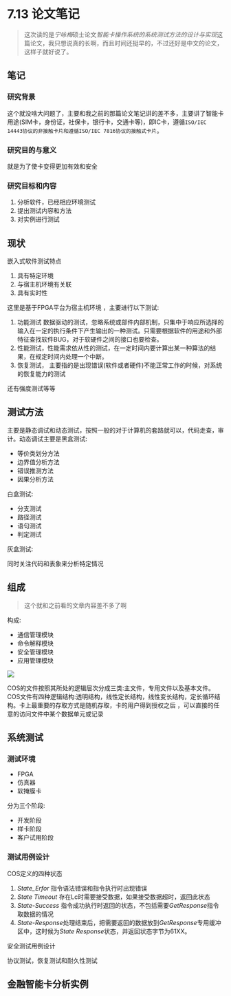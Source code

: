 # 7.13 论文笔记

> 这次读的是*宁咏梅*硕士论文*智能卡操作系统的系统测试方法的设计与实现*这篇论文，我只想说真的长啊，而且时间还挺早的，不过还好是中文的论文，这样子就好说了。

## 笔记

### 研究背景

这个就没啥大问题了，主要和我之前的那篇论文笔记讲的差不多，主要讲了智能卡用途(SIM卡，身份证，社保卡，银行卡，交通卡等)，即IC卡，遵循```ISO/IEC 14443协议的非接触卡片和遵循ISO/IEC 7816协议的接触式卡片```。

### 研究目的与意义

就是为了使卡变得更加有效和安全

### 研究目标和内容

1. 分析软件，已经相应环境测试
2. 提出测试内容和方法
3. 对实例进行测试

## 现状

嵌入式软件测试特点

1. 具有特定环境
2. 与宿主机环境有关联
3. 具有实时性

这里是基于FPGA平台为宿主机环境 ，主要进行以下测试:

1. 功能测试 数据驱动的测试，忽略系统或部件内部机制，只集中于响应所选择的输入在一定的执行条件下产生输出的一种测试。只需要根据软件的用途和外部特征查找软件BUG，对于软硬件之间的接口也要检查。
2. 性能测试，性能需求依从性的测试，在一定时间内要计算出某一种算法的结果，在规定时间内处理一个中断。
3. 恢复测试， 主要指的是出现错误(软件或者硬件)不能正常工作的时候，对系统的恢复能力的测试

还有强度测试等等

## 测试方法

主要是静态调试和动态测试，按照一般的对于计算机的套路就可以，代码走查，审计。动态调试主要是黑盒测试:

* 等价类划分方法
* 边界值分析方法
* 错误推测方法
* 因果分析方法

白盒测试:

* 分支测试
* 路径测试
* 语句测试
* 判定测试

灰盒测试:

同时关注代码和表象来分析特定情况

## 组成

>  这个就和之前看的文章内容差不多了啊

构成:

* 通信管理模块
* 命令解释模块
* 安全管理模块
* 应用管理模块

![](C:\Users\lenovo\Desktop\summer_hoilday2019\summer_hoilday2019\7.13\img\1.png)

COS的文件按照其所处的逻辑层次分成三类:主文件，专用文件以及基本文件。COS文件有四种逻辑结构:透明结构，线性定长结构，线性变长结构，定长循环结构。卡上最重要的存取方式是随机存取，卡的用户得到授权之后 ，可以直接的任意的访问文件中某个数据单元或记录

## 系统测试

### 测试环境

* FPGA
* 仿真器
* 软掩膜卡

分为三个阶段:

* 开发阶段
* 样卡阶段
* 客户试用阶段

### 测试用例设计

COS定义的四种状态

1. *State_Erfor* 指令语法错误和指令执行时出现错误
2. *State Timeout* 存在Lc时需要接受数据，如果接受数据超时，返回此状态
3. *State-Success* 指令成功执行时返回的状态，不包括需要*GetResponse*指令取数据的情况
4. *State-Response*处理结束后，把需要返回的数据放到*GetResponse*专用缓冲区中，这时候为*State Response*状态，并返回状态字节为61XX。

安全测试用例设计

协议测试，恢复测试和耐久性测试



## 金融智能卡分析实例



